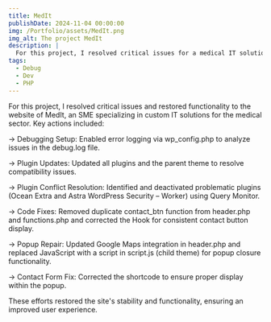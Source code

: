 ```yaml
---
title: MedIt
publishDate: 2024-11-04 00:00:00
img: /Portfolio/assets/MedIt.png
img_alt: The project MedIt
description: |
  For this project, I resolved critical issues for a medical IT solutions website, including debugging, plugin conflicts, and code errors, to restore functionality and improve user experience.
tags:
  - Debug
  - Dev
  - PHP
---
```


For this project, I resolved critical issues and restored functionality to the website of MedIt, an SME specializing in custom IT solutions for the medical sector. Key actions included:

→ Debugging Setup: Enabled error logging via wp_config.php to analyze issues in the debug.log file.

→ Plugin Updates: Updated all plugins and the parent theme to resolve compatibility issues.

→ Plugin Conflict Resolution: Identified and deactivated problematic plugins (Ocean Extra and Astra WordPress Security – Worker) using Query Monitor.

→ Code Fixes: Removed duplicate contact_btn function from header.php and functions.php and corrected the Hook for consistent contact button display.

→ Popup Repair: Updated Google Maps integration in header.php and replaced JavaScript with a script in script.js (child theme) for popup closure functionality.

→ Contact Form Fix: Corrected the shortcode to ensure proper display within the popup.

These efforts restored the site's stability and functionality, ensuring an improved user experience.